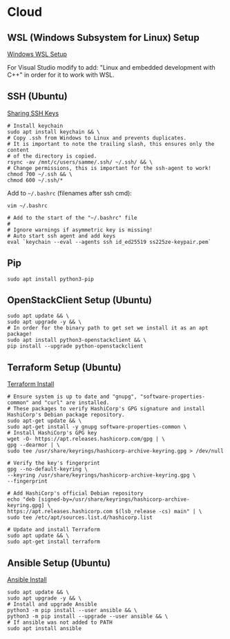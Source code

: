 # Cloud

## WSL (Windows Subsystem for Linux) Setup

[Windows WSL Setup](https://learn.microsoft.com/en-us/windows/wsl/setup/environment#file-storage)

For Visual Studio modify to add: "Linux and embedded development with C++" in
order for it to work with WSL.

## SSH (Ubuntu)

[Sharing SSH Keys](https://devblogs.microsoft.com/commandline/sharing-ssh-keys-between-windows-and-wsl-2/)

```shell
# Install keychain
sudo apt install keychain && \
# Copy .ssh from Windows to Linux and prevents duplicates.
# It is important to note the trailing slash, this ensures only the content
# of the directory is copied.
rsync -av /mnt/c/users/samme/.ssh/ ~/.ssh/ && \
# Change permissions, this is important for the ssh-agent to work!
chmod 700 ~/.ssh && \
chmod 600 ~/.ssh/*
```

Add to `~/.bashrc` (filenames after ssh cmd):

```shell
vim ~/.bashrc
```

```text
# Add to the start of the "~/.bashrc" file
#
# Ignore warnings if asymmetric key is missing!
# Auto start ssh agent and add keys
eval `keychain --eval --agents ssh id_ed25519 ss225ze-keypair.pem`
```

## Pip

```shell
sudo apt install python3-pip
```

## OpenStackClient Setup (Ubuntu)

```shell
sudo apt update && \
sudo apt upgrade -y && \
# In order for the binary path to get set we install it as an apt package!
sudo apt install python3-openstackclient && \
pip install --upgrade python-openstackclient
```

## Terraform Setup (Ubuntu)

[Terraform Install](https://developer.hashicorp.com/terraform/tutorials/aws-get-started/install-cli)

```shell
# Ensure system is up to date and "gnupg", "software-properties-common" and "curl" are installed.
# These packages to verify HashiCorp's GPG signature and install HashiCorp's Debian package repository.
sudo apt-get update && \
sudo apt-get install -y gnupg software-properties-common \
# Install HashiCorp's GPG key
wget -O- https://apt.releases.hashicorp.com/gpg | \
gpg --dearmor | \
sudo tee /usr/share/keyrings/hashicorp-archive-keyring.gpg > /dev/null
```

```shell
# Verify the key's fingerprint
gpg --no-default-keyring \
--keyring /usr/share/keyrings/hashicorp-archive-keyring.gpg \
--fingerprint
```

```shell
# Add HashiCorp's official Debian repository
echo "deb [signed-by=/usr/share/keyrings/hashicorp-archive-keyring.gpg] \
https://apt.releases.hashicorp.com $(lsb_release -cs) main" | \
sudo tee /etc/apt/sources.list.d/hashicorp.list
```

```shell
# Update and install Terraform
sudo apt update && \
sudo apt-get install terraform
```

## Ansible Setup (Ubuntu)

[Ansible Install](https://docs.ansible.com/ansible/latest/installation_guide/intro_installation.html#installing-and-upgrading-ansible-with-pip)

```shell
sudo apt update && \
sudo apt upgrade -y && \
# Install and upgrade Ansible
python3 -m pip install --user ansible && \
python3 -m pip install --upgrade --user ansible && \
# If ansible was not added to PATH
sudo apt install ansible
```
